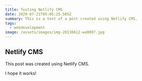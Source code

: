 ```yaml
---
title: Testing Netlify CMS
date: 2020-07-21T05:05:25.585Z
summary: This is a test of a post created using Netlify CMS.
tags:
  - webdevelopment
image: /assets/images/img-20130612-wa0007.jpg
---
```

## Netlify CMS

This post was created using Netlify CMS.

I hope it works!